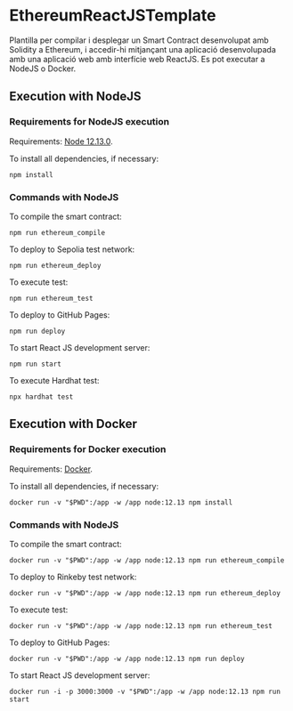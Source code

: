 # EthereumReactJSTemplate
Plantilla per compilar i desplegar un Smart Contract desenvolupat amb Solidity a Ethereum, i accedir-hi mitjançant una aplicació desenvolupada amb una aplicació web amb interfície web ReactJS. Es pot executar a NodeJS o Docker.

## Execution with NodeJS

### Requirements for NodeJS execution
Requirements: [Node 12.13.0](https://nodejs.org/en/download/).

To install all dependencies, if necessary:
```
npm install
```

### Commands with NodeJS
To compile the smart contract:
```
npm run ethereum_compile
```

To deploy to Sepolia test network:
```
npm run ethereum_deploy
```

To execute test:
```
npm run ethereum_test
```

To deploy to GitHub Pages:
```
npm run deploy
```

To start React JS development server:
```
npm run start
```
To execute Hardhat test: 
```
npx hardhat test
```

## Execution with Docker

### Requirements for Docker execution
Requirements: [Docker](https://docs.docker.com/get-docker/).

To install all dependencies, if necessary:
```
docker run -v "$PWD":/app -w /app node:12.13 npm install
```

### Commands with NodeJS
To compile the smart contract:
```
docker run -v "$PWD":/app -w /app node:12.13 npm run ethereum_compile
```

To deploy to Rinkeby test network:
```
docker run -v "$PWD":/app -w /app node:12.13 npm run ethereum_deploy
```

To execute test:
```
docker run -v "$PWD":/app -w /app node:12.13 npm run ethereum_test
```

To deploy to GitHub Pages:
```
docker run -v "$PWD":/app -w /app node:12.13 npm run deploy
```

To start React JS development server:
```
docker run -i -p 3000:3000 -v "$PWD":/app -w /app node:12.13 npm run start
```
